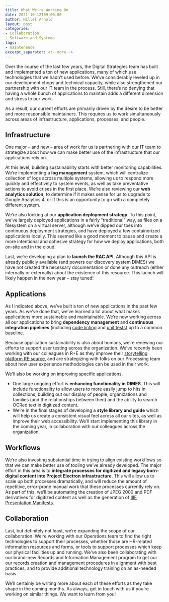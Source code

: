 ```yaml
---
title: What We're Working On
date: 2021-10-12T09:00:00
author: Hillel Arnold
layout: post
categories:
- Collaboration
- Software and Systems
tags:
- maintenance
excerpt_separator: <!--more-->
---
```


Over the course of the last few years, the Digital Strategies team has built and implemented a ton of new applications, many of which use technologies that we hadn’t used before. We’ve considerably leveled up in our development chops and technical capacity, while also strengthened our partnership with our IT team in the process. Still, there’s no denying that having a whole bunch of applications to maintain adds a different dimension and stress to our work.

As a result, our current efforts are primarily driven by the desire to be better and more responsible maintainers. This requires us to work simultaneously across areas of infrastructure, applications, processes, and people.

## Infrastructure
One major – and new – area of work for us is partnering with our IT team to strategize about how we can make better use of the infrastructure that our applications rely on.

At this level, building sustainability starts with better monitoring capabilities. We’re implementing a **log management** system, which will centralize collection of logs across multiple systems, allowing us to respond more quickly and effectively to system events, as well as take preventative actions to avoid crises in the first place. We’re also reviewing our **web analytics solution**, to determine if it makes sense for us to upgrade to Google Analytics 4, or if this is an opportunity to go with a completely different system.

We’re also looking at our **application deployment strategy**. To this point, we’ve largely deployed applications in a fairly “traditional” way, as files on a filesystem on a virtual server, although we’ve dipped our toes into continuous deployment strategies, and have deployed a few containerized applications locally. This seemed like a good moment to pause and create a more intentional and cohesive strategy for how we deploy applications, both on-site and in the cloud.

Last, we’re developing a plan to **launch the RAC API**. Although this API is already publicly available (and powers our discovery system DIMES) we have not created the necessary documentation or done any outreach (either internally or externally) about the existence of this resource. This launch will likely happen in the new year – stay tuned!

## Applications
As I indicated above, we’ve built a ton of new applications in the past few years. As we’ve done that, we’ve learned a lot about what makes applications more sustainable and maintainable. We’re now working across all our applications to bring **dependency management** and **continuous integration pipelines** (including [code linting](https://en.wikipedia.org/wiki/Lint_(software)) and [unit tests](https://en.wikipedia.org/wiki/Unit_testing)) up to a common baseline.

Because application sustainability is also about humans, we’re renewing our efforts to support user testing across the organization. We’ve recently been working with our colleagues in R+E as they improve their [storytelling platform RE:source](https://resource.rockarch.org/), and are strategizing with folks on our Processing team about how user experience methodologies can be used in their work.

We’ll also be working on improving specific applications.
-	One large ongoing effort is **enhancing functionality in DIMES**. This will include functionality to allow users to more easily jump to hits in collections, building out our display of people, organizations and families (and the relationships between then) and the ability to search OCRed text in digitized content.
-	We’re in the final stages of developing a **style library and guide** which will help us create a consistent visual feel across all our sites, as well as improve their web accessibility. We’ll start implementing this library in the coming year, in collaboration with our colleagues across the organization.

## Workflows
We’re also investing substantial time in trying to align existing workflows so that we can make better use of tooling we’ve already developed. The major effort in this area is to **integrate processes for digitized and legacy born-digital content into Project Electron infrastructure**. This will allow us to scale up both processes dramatically, and will reduce the amount of repetitive, error-prone manual work that these processes currently rely on. As part of this, we’ll be automating the creation of JPEG 2000 and PDF derivatives for digitized content as well as the generation of [IIIF Presentation Manifests](https://iiif.io/api/image/3.0/).

## Collaboration
Last, but definitely not least, we’re expanding the scope of our collaboration. We’re working with our Operations team to find the right technologies to support their processes, whether those are HR-related information resources and forms, or tools to support processes which keep our physical facilities up and running. We’ve also been collaborating with our brand-new Records and Information Management program to get our our records creation and management procedures in alignment with best practices, and to provide additional technology training on an as-needed basis.

We’ll certainly be writing more about each of these efforts as they take shape in the coming months. As always, get in touch with us if you’re working on similar things. We want to learn from you!
